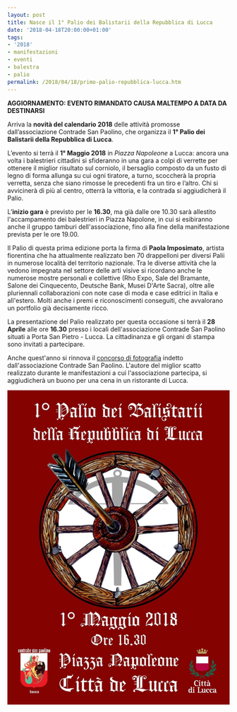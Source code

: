 ```yaml
---
layout: post
title: Nasce il 1° Palio dei Balistarii della Repubblica di Lucca
date: '2018-04-18T20:00:00+01:00'
tags:
- '2018'
- manifestazioni
- eventi
- balestra
- palio
permalink: /2018/04/18/primo-palio-repubblica-lucca.htm
---
```


**AGGIORNAMENTO: EVENTO RIMANDATO CAUSA MALTEMPO A DATA DA DESTINARSI**

Arriva la **novità del calendario 2018** delle attività promosse
dall’associazione Contrade San Paolino, che organizza il **1° Palio dei
Balistarii della Repubblica di Lucca**.

L’evento si terrà il **1° Maggio 2018** in *Piazza Napoleone* a Lucca: ancora
una volta i balestrieri cittadini si sfideranno in una gara a colpi di verrette
per ottenere il miglior risultato sul corniolo, il bersaglio composto da un
fusto di legno di forma allunga su cui ogni tiratore, a turno, scoccherà la
propria verretta, senza che siano rimosse le precedenti fra un tiro e l’altro.
Chi si avvicinerà di più al centro, otterrà la vittoria, e la contrada si
aggiudicherà il Palio.

<!-- more -->

L’**inizio gara** è previsto per le **16.30**, ma già dalle ore 10.30 sarà
allestito l'accampamento dei balestrieri in Piazza Napolone, in cui si
esibiranno anche il gruppo tamburi dell'associazione, fino alla fine della
manifestazione prevista per le ore 19.00.

Il Palio di questa prima edizione porta la firma di **Paola Imposimato**,
artista fiorentina che ha attualmente realizzato ben 70 drappelloni per diversi
Palii in numerose località del territorio nazionale. Tra le diverse attività che
la vedono impegnata nel settore delle arti visive si ricordano anche le numerose
mostre personali e collettive (Rho Expo, Sale del Bramante, Salone dei
Cinquecento, Deutsche Bank, Musei D'Arte Sacra), oltre alle pluriennali
collaborazioni con note case di moda e case editrici in Italia e all'estero.
Molti anche i premi e riconoscimenti conseguiti, che avvalorano un portfolio già
decisamente ricco.

La presentazione del Palio realizzato per questa occasione si terrà il **28
Aprile** alle ore **16.30** presso i locali dell'associazione Contrade San
Paolino situati a Porta San Pietro - Lucca. La cittadinanza e gli organi di
stampa sono invitati a partecipare.

Anche quest'anno si rinnova il [concorso di
fotografia](/2018-04-22-diffidate-dalle-imitazioni-2018/) indetto
dall'associazione Contrade San Paolino. L'autore del miglior scatto realizzato
durante le manifestazioni a cui l'associazione partecipa, si aggiudicherà un
buono per una cena in un ristorante di Lucca.

![locandina palio repubblica lucca](/images/2018/04/28/locandina-palio-repubblica.jpg)

<script type="application/ld+json">
{
  "@context": "http://schema.org",
  "@type": "Event",
  "name": "1° Palio dei Balistarii della Repubblica di Lucca",
  "startDate": "2018-05-01T10:30+02:00",
  "location": {
    "@type": "Place",
    "name": "Piazza Napoleone, Lucca",
    "address": {
      "@type": "PostalAddress",
      "streetAddress": "Piazza Napoleone",
      "addressLocality": "Lucca",
      "postalCode": "55100",
      "addressRegion": "LU",
      "addressCountry": "IT"
    }
  },
  "image": [
    "https://consanpaolino.org/images/2018/04/28/palio-balistarii-repubblica-lucca-hero.jpg",
    "https://consanpaolino.org/images/2018/04/28/locandina-palio-repubblica.jpg"
   ],
  "description": "Gara di balestra in costume medievale fra le contrade di Lucca",
  "endDate": "2018-05-01T23:00+02:00",
  "eventStatus": "EventPostponed"
}
</script>
